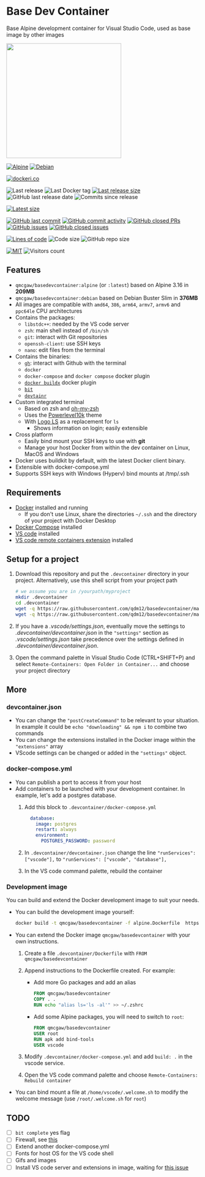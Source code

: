 # Base Dev Container

Base Alpine development container for Visual Studio Code, used as base image by other images

<img height="300" src="https://raw.githubusercontent.com/qdm12/basedevcontainer/master/title.svg">

[![Alpine](https://github.com/qdm12/basedevcontainer/actions/workflows/alpine.yml/badge.svg)](https://github.com/qdm12/basedevcontainer/actions/workflows/alpine.yml)
[![Debian](https://github.com/qdm12/basedevcontainer/actions/workflows/debian.yml/badge.svg)](https://github.com/qdm12/basedevcontainer/actions/workflows/debian.yml)

[![dockeri.co](https://dockeri.co/image/qmcgaw/basedevcontainer)](https://hub.docker.com/r/qmcgaw/basedevcontainer)

![Last release](https://img.shields.io/github/release/qdm12/basedevcontainer?label=Last%20release)
![Last Docker tag](https://img.shields.io/docker/v/qmcgaw/basedevcontainer?sort=semver&label=Last%20Docker%20tag)
[![Last release size](https://img.shields.io/docker/image-size/qmcgaw/basedevcontainer?sort=semver&label=Last%20released%20image)](https://hub.docker.com/r/qmcgaw/basedevcontainer/tags?page=1&ordering=last_updated)
![GitHub last release date](https://img.shields.io/github/release-date/qdm12/basedevcontainer?label=Last%20release%20date)
![Commits since release](https://img.shields.io/github/commits-since/qdm12/basedevcontainer/latest?sort=semver)

[![Latest size](https://img.shields.io/docker/image-size/qmcgaw/basedevcontainer/latest?label=Latest%20image)](https://hub.docker.com/r/qmcgaw/basedevcontainer/tags)

[![GitHub last commit](https://img.shields.io/github/last-commit/qdm12/basedevcontainer.svg)](https://github.com/qdm12/basedevcontainer/commits/master)
[![GitHub commit activity](https://img.shields.io/github/commit-activity/y/qdm12/basedevcontainer.svg)](https://github.com/qdm12/basedevcontainer/graphs/contributors)
[![GitHub closed PRs](https://img.shields.io/github/issues-pr-closed/qdm12/basedevcontainer.svg)](https://github.com/qdm12/basedevcontainer/pulls?q=is%3Apr+is%3Aclosed)
[![GitHub issues](https://img.shields.io/github/issues/qdm12/basedevcontainer.svg)](https://github.com/qdm12/basedevcontainer/issues)
[![GitHub closed issues](https://img.shields.io/github/issues-closed/qdm12/basedevcontainer.svg)](https://github.com/qdm12/basedevcontainer/issues?q=is%3Aissue+is%3Aclosed)

[![Lines of code](https://img.shields.io/tokei/lines/github/qdm12/basedevcontainer)](https://github.com/qdm12/basedevcontainer)
![Code size](https://img.shields.io/github/languages/code-size/qdm12/basedevcontainer)
![GitHub repo size](https://img.shields.io/github/repo-size/qdm12/basedevcontainer)

[![MIT](https://img.shields.io/github/license/qdm12/basedevcontainer)](https://github.com/qdm12/basedevcontainer/master/LICENSE)
![Visitors count](https://visitor-badge.laobi.icu/badge?page_id=basedevcontainer.readme)

## Features

- `qmcgaw/basedevcontainer:alpine` (or `:latest`) based on Alpine 3.16 in **209MB**
- `qmcgaw/basedevcontainer:debian` based on Debian Buster Slim in **376MB**
- All images are compatible with `amd64`, `386`, `arm64`, `armv7`, `armv6` and `ppc64le` CPU architectures
- Contains the packages:
  - `libstdc++`: needed by the VS code server
  - `zsh`: main shell instead of `/bin/sh`
  - `git`: interact with Git repositories
  - `openssh-client`: use SSH keys
  - `nano`: edit files from the terminal
- Contains the binaries:
  - [`gh`](https://github.com/cli/cli): interact with Github with the terminal
  - `docker`
  - `docker-compose` and `docker compose` docker plugin
  - [`docker buildx`](https://github.com/docker/buildx) docker plugin
  - [`bit`](https://github.com/chriswalz/bit)
  - [`devtainr`](https://github.com/qdm12/devtainr)
- Custom integrated terminal
  - Based on zsh and [oh-my-zsh](https://github.com/robbyrussell/oh-my-zsh)
  - Uses the [Powerlevel10k](https://github.com/romkatv/powerlevel10k) theme
  - With [Logo LS](https://github.com/Yash-Handa/logo-ls) as a replacement for `ls`
    - Shows information on login; easily extensible
- Cross platform
  - Easily bind mount your SSH keys to use with **git**
  - Manage your host Docker from within the dev container on Linux, MacOS and Windows
- Docker uses buildkit by default, with the latest Docker client binary.
- Extensible with docker-compose.yml
- Supports SSH keys with Windows (Hyperv) bind mounts at /tmp/.ssh

## Requirements

- [Docker](https://www.docker.com/products/docker-desktop) installed and running
  - If you don't use Linux, share the directories `~/.ssh` and the directory of your project with Docker Desktop
- [Docker Compose](https://docs.docker.com/compose/install/) installed
- [VS code](https://code.visualstudio.com/download) installed
- [VS code remote containers extension](https://marketplace.visualstudio.com/items?itemName=ms-vscode-remote.remote-containers) installed

## Setup for a project

1. Download this repository and put the `.devcontainer` directory in your project.
   Alternatively, use this shell script from your project path

    ```sh
    # we assume you are in /yourpath/myproject
    mkdir .devcontainer
    cd .devcontainer
    wget -q https://raw.githubusercontent.com/qdm12/basedevcontainer/master/.devcontainer/devcontainer.json
    wget -q https://raw.githubusercontent.com/qdm12/basedevcontainer/master/.devcontainer/docker-compose.yml
    ```

1. If you have a *.vscode/settings.json*, eventually move the settings to *.devcontainer/devcontainer.json* in the `"settings"` section as *.vscode/settings.json* take precedence over the settings defined in *.devcontainer/devcontainer.json*.
1. Open the command palette in Visual Studio Code (CTRL+SHIFT+P) and select `Remote-Containers: Open Folder in Container...` and choose your project directory

## More

### devcontainer.json

- You can change the `"postCreateCommand"` to be relevant to your situation. In example it could be `echo "downloading" && npm i` to combine two commands
- You can change the extensions installed in the Docker image within the `"extensions"` array
- VScode settings can be changed or added in the `"settings"` object.

### docker-compose.yml

- You can publish a port to access it from your host
- Add containers to be launched with your development container. In example, let's add a postgres database.
    1. Add this block to `.devcontainer/docker-compose.yml`

        ```yml
          database:
            image: postgres
            restart: always
            environment:
              POSTGRES_PASSWORD: password
        ```

    1. In `.devcontainer/devcontainer.json` change the line `"runServices": ["vscode"],` to `"runServices": ["vscode", "database"],`
    1. In the VS code command palette, rebuild the container

### Development image

You can build and extend the Docker development image to suit your needs.

- You can build the development image yourself:

    ```sh
    docker build -t qmcgaw/basedevcontainer -f alpine.Dockerfile  https://github.com/qdm12/basedevcontainer.git
    ```

- You can extend the Docker image `qmcgaw/basedevcontainer` with your own instructions.

    1. Create a file `.devcontainer/Dockerfile` with `FROM qmcgaw/basedevcontainer`
    1. Append instructions to the Dockerfile created. For example:
        - Add more Go packages and add an alias

            ```Dockerfile
            FROM qmcgaw/basedevcontainer
            COPY . .
            RUN echo "alias ls='ls -al'" >> ~/.zshrc
            ```

        - Add some Alpine packages, you will need to switch to `root`:

            ```Dockerfile
            FROM qmcgaw/basedevcontainer
            USER root
            RUN apk add bind-tools
            USER vscode
            ```

    1. Modify `.devcontainer/docker-compose.yml` and add `build: .` in the vscode service.
    1. Open the VS code command palette and choose `Remote-Containers: Rebuild container`

- You can bind mount a file at `/home/vscode/.welcome.sh` to modify the welcome message (use `/root/.welcome.sh` for `root`)

## TODO

- [ ] `bit complete` yes flag
- [ ] Firewall, see [this](https://code.visualstudio.com/docs/remote/containers#_what-are-the-connectivity-requirements-for-the-vs-code-server-when-it-is-running-in-a-container)
- [ ] Extend another docker-compose.yml
- [ ] Fonts for host OS for the VS code shell
- [ ] Gifs and images
- [ ] Install VS code server and extensions in image, waiting for [this issue](https://github.com/microsoft/vscode-remote-release/issues/1718)
